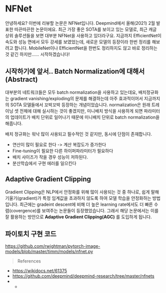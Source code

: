 # NFNet

안녕하세요? 이번에 리뷰할 논문은 NFNet입니다. Deepmind에서 올해(2021) 2월 발표한 따끈따끈한 논문이에요. 최근 가장 좋은 SOTA를 보이고 있는 모델로, 최근 캐글 상위 솔루션들을 보면 대부분 NFNet을 사용하고 있더라구요. 지금까지 EfficientNet이 속도와 성능 면에서 모두 강세를 보였었는데, 새로운 모델의 등장이라 한번 정리를 해보려고 합니다. MobileNet이나 EfficientNet을 한번도 정리하지도 않고 바로 정리하는 것 같긴 하지만...... 시작하겠습니다! 


## 시작하기에 앞서.. Batch Normalization에 대해서 (Abstract)

대부분의 네트워크들은 모두 batch normalization을 사용하고 있는데요, 배치정규화는 gradient vanishing/exploding의 문제를 해결하는데 아주 효과적이어서 지금까지의 SOTA 모델들에서 꼬박꼬박 등장하는 개념이었습니다. normalization은 원래 트레이닝 셋 전체에 대해 실시하는 것이 좋겠지만, 미니배치 방식을 사용하게 되면 파라미터의 업데이트가 배치 단위로 일어나기 때문에 미니배치 단위로 batch normalization을 해줍니다. 

배치 정규화는 워낙 많이 사용되고 필수적인 것 같지만, 동시에 단점이 존재합니다. 

- 연산이 많이 필요로 한다 -> 계산 복잡도가 증가한다
- Fine-tuning이 필요한 다른 하이퍼파라미터가 필요하다
- 배치 사이즈가 작을 경우 성능이 저하된다.
- 분산학습에서 구현 에러를 일으킨다


## Adaptive Gradient Clipping

Gradient Clipping은 NLP에서 안정화를 위해 많이 사용되는 것 중 하나로, 쉽게 말해 기울기(gradient)가 특정 임계값을 초과하지 않도록 하여 모델 학습을 안정화하는 방법입니다. 최근에는 gradeint descent에 비해 더 높은 learning rate에서도 더 빠른 수렴(covergence)를 보여주는 논문들이 등장했었습니다. 그래서 해당 논문에서는 이를 잘 활용하는 방안으로 **Adaptive Gradient Clipping(AGC)** 를 도입하게 됩니다. 






## 파이토치 구현 코드

<https://github.com/rwightman/pytorch-image-models/blob/master/timm/models/nfnet.py>



> References

- <https://wikidocs.net/61375>
- <https://github.com/deepmind/deepmind-research/tree/master/nfnets>
- - 